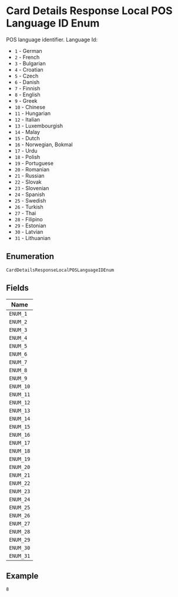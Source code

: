
# Card Details Response Local POS Language ID Enum

POS language identifier. Language Id:

* `1` - German
* `2` - French
* `3` - Bulgarian
* `4` - Croatian
* `5` - Czech
* `6` - Danish
* `7` - Finnish
* `8` - English
* `9` - Greek
* `10` - Chinese
* `11` - Hungarian
* `12` - Italian
* `13` - Luxembourgish
* `14` - Malay
* `15` - Dutch
* `16` - Norwegian, Bokmal
* `17` - Urdu
* `18` - Polish
* `19` - Portuguese
* `20` - Romanian
* `21` - Russian
* `22` - Slovak
* `23` - Slovenian
* `24` - Spanish
* `25` - Swedish
* `26` - Turkish
* `27` - Thai
* `28` - Filipino
* `29` - Estonian
* `30` - Latvian
* `31` - Lithuanian

## Enumeration

`CardDetailsResponseLocalPOSLanguageIDEnum`

## Fields

| Name |
|  --- |
| `ENUM_1` |
| `ENUM_2` |
| `ENUM_3` |
| `ENUM_4` |
| `ENUM_5` |
| `ENUM_6` |
| `ENUM_7` |
| `ENUM_8` |
| `ENUM_9` |
| `ENUM_10` |
| `ENUM_11` |
| `ENUM_12` |
| `ENUM_13` |
| `ENUM_14` |
| `ENUM_15` |
| `ENUM_16` |
| `ENUM_17` |
| `ENUM_18` |
| `ENUM_19` |
| `ENUM_20` |
| `ENUM_21` |
| `ENUM_22` |
| `ENUM_23` |
| `ENUM_24` |
| `ENUM_25` |
| `ENUM_26` |
| `ENUM_27` |
| `ENUM_28` |
| `ENUM_29` |
| `ENUM_30` |
| `ENUM_31` |

## Example

```
8
```

